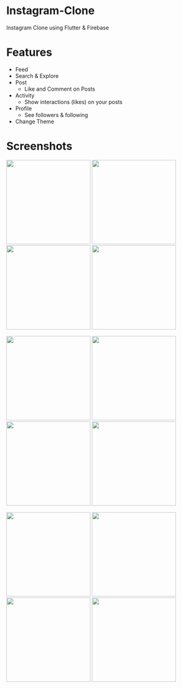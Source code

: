 # Instagram-Clone
Instagram Clone using Flutter & Firebase

# Features
* Feed
* Search & Explore
* Post
  * Like and Comment on Posts
* Activity
  * Show interactions (likes) on your posts
* Profile
  * See followers & following
* Change Theme


# Screenshots
<p>
<img src="https://user-images.githubusercontent.com/79049606/174840263-3a068328-9f68-413e-996f-302cdacba05d.png" width = "220">
<img src="https://user-images.githubusercontent.com/79049606/174840271-642dc2ab-154e-4943-b407-e24b75aea4f2.png" width = "220">
<img src="https://user-images.githubusercontent.com/79049606/174840641-e25a715d-4048-4891-a84f-a655c94a5f28.png" width = "220">
<img src="https://user-images.githubusercontent.com/79049606/174840277-27d78d23-5b8a-4897-9fec-8ad9e7f7156f.png" width = "220">
</p>
<p>
<img src="https://user-images.githubusercontent.com/79049606/174840350-3b4057dd-8e50-4081-b2a1-b756a54d54bf.png" width = "220">
<img src="https://user-images.githubusercontent.com/79049606/174840284-ef3ee9fb-b509-44e0-9085-60a79ed28323.png" width = "220">
<img src="https://user-images.githubusercontent.com/79049606/174840287-d9ceae29-98a1-4423-83ad-557b13f6b65c.png" width = "220">
<img src="https://user-images.githubusercontent.com/79049606/174840316-9e710e17-d20d-4c76-9639-6d55a96807e9.png" width = "220">
</p>
<p>
<img src="https://user-images.githubusercontent.com/79049606/174840319-482b1b1b-11c7-4195-96ca-1717bd1ea94f.png" width = "220">
<img src="https://user-images.githubusercontent.com/79049606/174840332-4617bded-f7c5-4bf1-ba7b-28c396b2842f.png" width = "220">
<img src="https://user-images.githubusercontent.com/79049606/174840346-668f583b-b728-41f6-8dfa-da8d538a8c42.png" width = "220">
<img src="https://user-images.githubusercontent.com/79049606/174840325-d6c68d47-5dde-4e3f-a631-fa88d151b622.png" width = "220">
</p>


